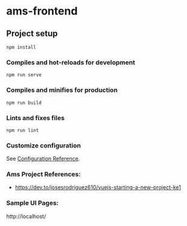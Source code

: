 # ams-frontend

## Project setup
```
npm install
```

### Compiles and hot-reloads for development
```
npm run serve
```

### Compiles and minifies for production
```
npm run build
```

### Lints and fixes files
```
npm run lint
```

### Customize configuration
See [Configuration Reference](https://cli.vuejs.org/config/).

### Ams Project References:
- https://dev.to/josesrodriguez610/vuejs-starting-a-new-project-ke1

### Sample UI Pages:
http://localhost/
